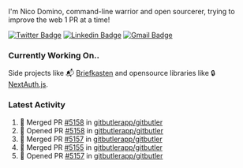 
I'm Nico Domino, command-line warrior and open sourcerer, trying to improve the web 1 PR at a time!

[![Twitter Badge](https://img.shields.io/badge/-@ndom91-1ca0f1?style=flat-square&labelColor=1ca0f1&logo=twitter&logoColor=white&link=https://twitter.com/ndom91)](https://twitter.com/ndom91) [![Linkedin Badge](https://img.shields.io/badge/-ndom91-blue?style=flat-square&logo=Linkedin&logoColor=white&link=https://www.linkedin.com/in/ndom91/)](https://www.linkedin.com/in/ndom91/) [![Gmail Badge](https://img.shields.io/badge/-yo@ndo.dev-c14438?style=flat-square&logo=mail.ru&logoColor=white&link=mailto:yo@ndo.dev)](mailto:yo@ndo.dev)

### Currently Working On..

Side projects like 📬 [Briefkasten](https://briefkastenhq.com) and opensource libraries like 🔒 [NextAuth.js](https://github.com/nextauthjs/next-auth).

<!--START_SECTION_PROFILE_VIEWS:readme-info-->
<!--END_SECTION_PROFILE_VIEWS:readme-info-->

<!--START_SECTION_DAILY_COMMIT:readme-info-->
<!--END_SECTION_DAILY_COMMIT:readme-info-->

<!--START_SECTION_WEEKLY_COMMIT:readme-info-->
<!--END_SECTION_WEEKLY_COMMIT:readme-info-->

### Latest Activity

<!--START_SECTION:activity-->
1. 🎉 Merged PR [#5158](https://github.com/gitbutlerapp/gitbutler/pull/5158) in [gitbutlerapp/gitbutler](https://github.com/gitbutlerapp/gitbutler)
2. 💪 Opened PR [#5158](https://github.com/gitbutlerapp/gitbutler/pull/5158) in [gitbutlerapp/gitbutler](https://github.com/gitbutlerapp/gitbutler)
3. 🎉 Merged PR [#5157](https://github.com/gitbutlerapp/gitbutler/pull/5157) in [gitbutlerapp/gitbutler](https://github.com/gitbutlerapp/gitbutler)
4. 🎉 Merged PR [#5155](https://github.com/gitbutlerapp/gitbutler/pull/5155) in [gitbutlerapp/gitbutler](https://github.com/gitbutlerapp/gitbutler)
5. 💪 Opened PR [#5157](https://github.com/gitbutlerapp/gitbutler/pull/5157) in [gitbutlerapp/gitbutler](https://github.com/gitbutlerapp/gitbutler)
<!--END_SECTION:activity-->
